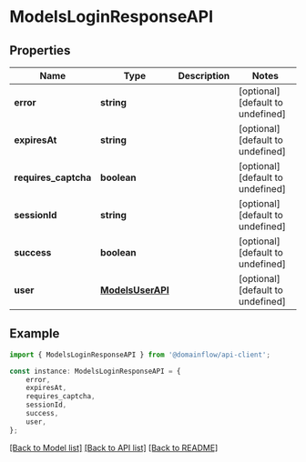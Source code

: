# ModelsLoginResponseAPI


## Properties

Name | Type | Description | Notes
------------ | ------------- | ------------- | -------------
**error** | **string** |  | [optional] [default to undefined]
**expiresAt** | **string** |  | [optional] [default to undefined]
**requires_captcha** | **boolean** |  | [optional] [default to undefined]
**sessionId** | **string** |  | [optional] [default to undefined]
**success** | **boolean** |  | [optional] [default to undefined]
**user** | [**ModelsUserAPI**](ModelsUserAPI.md) |  | [optional] [default to undefined]

## Example

```typescript
import { ModelsLoginResponseAPI } from '@domainflow/api-client';

const instance: ModelsLoginResponseAPI = {
    error,
    expiresAt,
    requires_captcha,
    sessionId,
    success,
    user,
};
```

[[Back to Model list]](../README.md#documentation-for-models) [[Back to API list]](../README.md#documentation-for-api-endpoints) [[Back to README]](../README.md)
